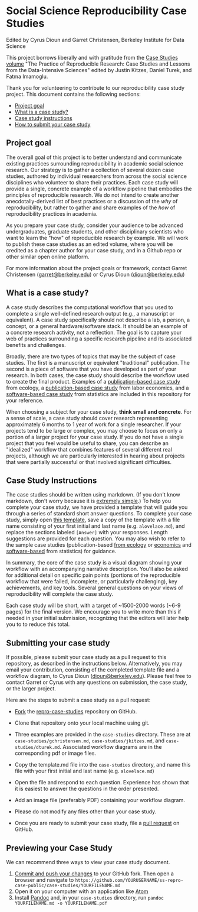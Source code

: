 # Social Science Reproducibility Case Studies
Edited by Cyrus Dioun and Garret Christensen, Berkeley Institute for Data Science

This project borrows liberally and with gratitude from the [Case Studies volume](https://github.com/BIDS/repro-case-studies) "The Practice of Reproducible Research: Case Studies and Lessons from the Data-Intensive Sciences" edited by Justin Kitzes, Daniel Turek, and Fatma Imamoglu.


Thank you for volunteering to contribute to our reproducibility case study project. This document contains the following sections:

- [Project goal](#project-goal)
- [What is a case study?](#what-is-a-case-study)
- [Case study instructions](#case-study-instructions)
- [How to submit your case study](#submitting-your-case-study)

## Project goal

The overall goal of this project is to better understand and communicate existing practices surrounding reproducibility in academic social science research. Our strategy is to gather a collection of several dozen case studies, authored by individual researchers from across the social science disciplines who volunteer to share their practices. Each case study will provide a single, concrete example of a workflow pipeline that embodies the principles of reproducible research. We do not intend to create another anecdotally-derived list of best practices or a discussion of the _why_ of reproducibility, but rather to gather and share examples of the _how_ of reproducibility practices in academia.

<!-- A case study takes the form of a ~1,500-2,000 word response to a series of short answer quetsions and a flowchart-style diagram, both described in detail below. The initial group of authors reported that a case study took approximately 2-4 hours to prepare. -->

As you prepare your case study, consider your audience to be advanced undergraduates, graduate students, and other disciplinary scientists who want to learn the "how" of reproducible research by example. We will work to publish these case studies as an edited volume, where you will be credited as a chapter author for your case study, and in a Github repo or other similar open online platform.

For more information about the project goals or framework, contact Garret Christensen (garret@berkeley.edu) or Cyrus Dioun (dioun@berkeley.edu)

## What is a case study?

A case study describes the computational workflow that you used to complete a single well-defined research output (e.g., a manuscript or equivalent). A case study specifically should not describe a lab, a person, a concept, or a general hardware/software stack. It should be an example of a concrete research activity, not a reflection. The goal is to capture your web of practices surrounding a specific research pipeline and its associated benefits and challenges.

Broadly, there are two types of topics that may be the subject of case studies. The first is a manuscript or equivalent "traditional" publication. The second is a piece of software that you have developed as part of your research. In both cases, the case study should describe the workflow used to create the final product. Examples of a [publication-based case study](case-studies/jkitzes.md) from ecology, a [publication-based case study](case-studies/gchristensen.md) from labor economics, and a [software-based case study](case-studies/dturek.md) from statistics are included in this repository for your reference.

When choosing a subject for your case study, __think small and concrete__. For a sense of scale, a case study should cover research representing approximately 6 months to 1 year of work for a single researcher. If your projects tend to be large or complex, you may choose to focus on only a portion of a larger project for your case study. If you do not have a single project that you feel would be useful to share, you can describe an "idealized" workflow that combines features of several different real projects, although we are particularly interested in hearing about projects that were partially successful or that involved significant difficulties.

## Case Study Instructions

The case studies should be written using markdown. (If you don't know markdown, don't worry because it is [extremely simple](https://github.com/adam-p/markdown-here/wiki/Markdown-Cheatsheet).) To help you complete your case study, we have provided a template that will guide you through a series of standard short answer questions. To complete your case study, simply open [this template](https://raw.githubusercontent.com/BIDS/ss-repro-case-public/master/template.md), save a copy of the template with a file name consisting of your first initial and last name (e.g. ``alovelace.md``), and replace the sections labeled ``[Answer]`` with your responses. Length suggestions are provided for each question. You may also wish to refer to the sample case studies (publication-based [from ecology](case-studies/jkitzes.md) or [economics](case-studies/gchristensen.md) and [software-based](case-studies/dturek.md) from statistics) for guidance.

In summary, the core of the case study is a visual diagram showing your workflow with an accompanying narrative description. You'll also be asked for additional detail on specific pain points (portions of the reproducible workflow that were failed, incomplete, or particularly challenging), key achievements, and key tools. Several general questions on your views of reproducibility will complete the case study.  

Each case study will be short, with a target of ~1500-2000 words (~6-9 pages) for the final version. We encourage you to write more than this if needed in your initial submission, recognizing that the editors will later help you to to reduce this total.  

## Submitting your case study

If possible, please submit your case study as a pull request to this repository, as described in the instructions below. Alternatively, you may email your contribution, consisting of the completed template file and a workflow diagram, to Cyrus Dioun (dioun@berkeley.edu). Please feel free to contact Garret or Cyrus with any questions on submission, the case study, or the larger project.

Here are the steps to submit a case study as a pull request:

- [Fork](https://help.github.com/articles/fork-a-repo/) the
  [repro-case-studies](https://github.com/BIDS/ss-repro-case-public)
  repository on GitHub.

- Clone that repository onto your local machine using git.

- Three examples are provided in the ``case-studies`` directory. These are at ``case-studies/gchristensen.md``, ``case-studies/jkitzes.md``, and ``case-studies/dturek.md``. Associated workflow diagrams are in the corresponding pdf or image files.

- Copy the template.md file into the ``case-studies`` directory, and name this file with your first initial and last name (e.g. ``alovelace.md``)

- Open the file and respond to each question. Experience has shown that it is easiest to answer the questions in the order presented.

- Add an image file (preferably PDF) containing your workflow diagram.

- Please do not modify any files other than your case study.

- Once you are ready to submit your case study, file a [pull request](https://help.github.com/articles/using-pull-requests/) on GitHub.

## Previewing your Case Study

We can recommend three ways to view your case study document.

1. [Commit and push your changes](http://readwrite.com/2013/10/02/github-for-beginners-part-2) to your GitHub fork. Then open a browser and navigate
  to ``https://github.com/YOURUSERNAME/ss-repro-case-public/case-studies/YOURFILENAME.md``
2. Open it on your computer with an application like [Atom](https://atom.io/)
3. Install [Pandoc](http://pandoc.org/installing.html) and, in your ``case-studies`` directory, run ``pandoc YOURFILENAME.md -o YOURFILENAME.pdf``
